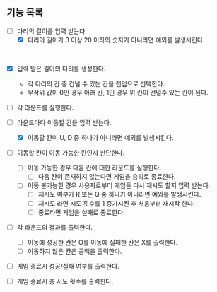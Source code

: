 ## 기능 목록
- [ ] 다리의 길이를 입력 받는다.
    - [x] 다리의 길이가 3 이상 20 이하의 숫자가 아니라면 예외를 발생시킨다.
<br>

- [x] 입력 받은 길이의 다리를 생성한다.
  - 각 다리의 칸 중 건널 수 있는 칸을 랜덤으로 선택한다.
  - 무작위 값이 0인 경우 아래 칸, 1인 경우 위 칸이 건널수 있는 칸이 된다.
    <br>

- [ ] 각 라운드를 실행한다.
  <br>

- [ ] 라운드마다 이동할 칸을 입력 받는다.
    - [x] 이동할 칸이 U, D 중 하나가 아니라면 예외를 발생시킨다.
      <br>

- [ ] 이동할 칸이 이동 가능한 칸인지 판단한다.
    - [ ] 이동 가능한 경우 다음 칸에 대한 라운드를 실행한다.
        - [ ] 다음 칸이 존재하지 않는다면 게임을 승리로 종료한다.
    - [ ] 이동 불가능한 경우 사용자로부터 게임들 다시 재시도 할지 입력 받는다.
        - [ ] 재시도 여부가 R 또는 Q 중 하나가 아니라면 예외를 발생시킨다.
        - [ ] 재시도 라면 시도 횟수를 1 증가시킨 후 처음부터 재시작 한다.
        - [ ] 종료라면 게임을 실패로 종료한다.
          <br>

- [ ] 각 라운드의 결과를 출력한다.
    - [ ] 이동에 성공한 칸은 O를 이동에 실패한 칸은 X를 출력한다.
    - [ ] 이동하지 않은 칸은 공백을 출력한다.
      <br>

- [ ] 게임 종료시 성공/실패 여부를 출력한다.
- [ ] 게임 종료시 총 시도 횟수를 출력한다.

